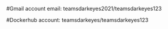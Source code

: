 #Gmail account
email: teamsdarkeyes2021/teamsdarkeyes123

#Dockerhub
account: teamsdarkeyes/teamsdarkeyes123
